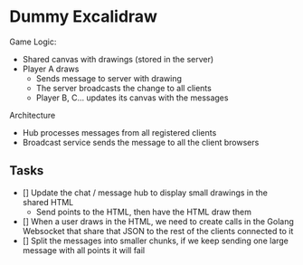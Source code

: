 # Dummy Excalidraw

Game Logic:

- Shared canvas with drawings (stored in the server)
- Player A draws
  - Sends message to server with drawing
  - The server broadcasts the change to all clients
  - Player B, C... updates its canvas with the messages

Architecture

- Hub processes messages from all registered clients
- Broadcast service sends the message to all the client browsers

## Tasks

- [] Update the chat / message hub to display small drawings in the shared HTML
  - Send points to the HTML, then have the HTML draw them
- [] When a user draws in the HTML, we need to create calls in the Golang Websocket that
  share that JSON to the rest of the clients connected to it
- [] Split the messages into smaller chunks, if we keep sending one large message with all
  points it will fail
